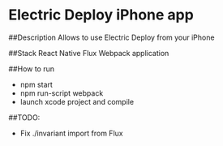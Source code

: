 # Electric Deploy iPhone app

##Description
Allows to use Electric Deploy from your iPhone

##Stack
React Native Flux Webpack application

##How to run
- npm start
- npm run-script webpack
- launch xcode project and compile

##TODO:
- Fix ./invariant import from Flux
